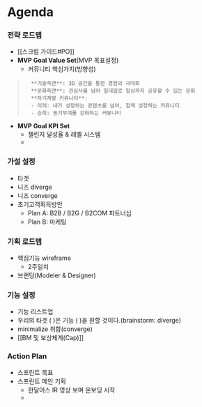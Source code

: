 # Agenda
### **전략 로드맵**
- [[스크럼 가이드#PO]]
- **MVP Goal Value Set**(MVP 목표설정)
	- 커뮤니티 핵심가치(방향성)
>		**기술측면**: 3D 공간을 통한 경험의 극대회
>		**문화측면**: 관심사를 넘어 일대일로 일상까지 공유할 수 있는 문화
>		**자기계발 커뮤니티**: 
>		- 이레: 내가 성장하는 콘텐츠를 넘어, 함께 성장하는 커뮤니티
>		- 승희: 동기부여를 강화하는 커뮤니티

- **MVP Goal KPI Set**
	- 챌린지 달성율 & 레벨 시스템
	- 

### 가설 설정
- 타겟
- 니즈 diverge 
- 니즈 converge
- 초기고객획득방안
	- Plan A: B2B / B2G / B2COM 파트너십
	- Plan B: 마케팅

### 기획 로드맵
- 핵심기능 wireframe
	- 2주일치
- 브랜딩(Modeler & Designer)

### 기능 설정
- 기능 리스트업
- 우리의 타겟 (  )은 기능 (  )을 원할 것이다.(brainstorm: diverge)
- minimalize 취합(converge)
- [[BM 및 보상체계(Cap)]]

### Action Plan
- 스프린트 목표
- 스프린트 메인 기획
	- 한달어스 IR 영상 보며 온보딩 시작
	- 